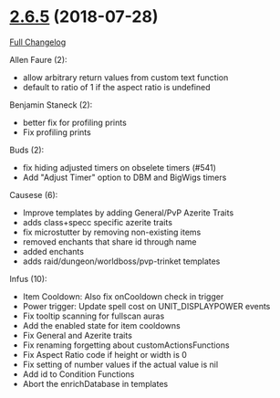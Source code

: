 # [2.6.5](https://github.com/WeakAuras/WeakAuras2/tree/2.6.5) (2018-07-28)

[Full Changelog](https://github.com/WeakAuras/WeakAuras2/compare/2.6.4...2.6.5)

Allen Faure (2):

- allow arbitrary return values from custom text function
- default to ratio of 1 if the aspect ratio is undefined

Benjamin Staneck (2):

- better fix for profiling prints
- Fix profiling prints

Buds (2):

- fix hiding adjusted timers on obselete timers (#541)
- Add "Adjust Timer" option to DBM and BigWigs timers

Causese (6):

- Improve templates by adding General/PvP Azerite Traits
- adds class+specc specific azerite traits
- fix microstutter by removing non-existing items
- removed enchants that share id through name
- added enchants
- adds raid/dungeon/worldboss/pvp-trinket templates

Infus (10):

- Item Cooldown: Also fix onCooldown check in trigger
- Power trigger: Update spell cost on UNIT_DISPLAYPOWER events
- Fix tooltip scanning for fullscan auras
- Add the enabled state for item cooldowns
- Fix General and Azerite traits
- Fix renaming forgetting about customActionsFunctions
- Fix Aspect Ratio code if height or width is 0
- Fix setting of number values if the actual value is nil
- Add id to Condition Functions
- Abort the enrichDatabase in templates

